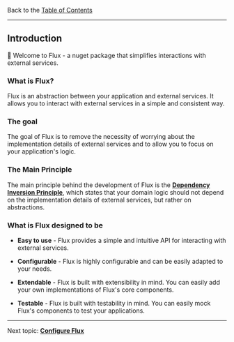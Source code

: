 Back to the [Table of Contents](README.md)

---

## Introduction

👋 Welcome to Flux - a nuget package that simplifies interactions with external services.
  
### What is Flux?

Flux is an abstraction between your application and external services. It allows you to interact with external services in a simple and consistent way.

### The goal

The goal of Flux is to remove the necessity of worrying about the implementation details of external services and to allow you to focus on your application's logic.

### The Main Principle

The main principle behind the development of Flux is the [**Dependency Inversion Principle**](https://en.wikipedia.org/wiki/Dependency_inversion_principle), which states that your domain logic should not depend on the implementation details of external services, but rather on abstractions.

### What is Flux designed to be

- **Easy to use** - Flux provides a simple and intuitive API for interacting with external services.

- **Configurable** - Flux is highly configurable and can be easily adapted to your needs.

- **Extendable** - Flux is built with extensibility in mind. You can easily add your own implementations of Flux's core components.

- **Testable** - Flux is built with testability in mind. You can easily mock Flux's components to test your applications.

---

Next topic:
[**Configure Flux**](02.configure.md)